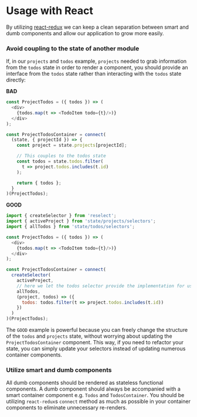 # Usage with React

By utilizing [react-redux](https://github.com/reactjs/react-redux) we can keep a clean separation between smart and dumb components and allow our application to grow more easily.

### Avoid coupling to the state of another module

If, in our `projects` and `todos` example, `projects` needed to grab information from the `todos` state in order to render a component, you should provide an interface from the `todos` state rather than interacting with the `todos` state directly:

**BAD**
```javascript
const ProjectTodos = ({ todos }) => (
  <div>
    {todos.map(t => <TodoItem todo={t}/>)}
  </div>
);

const ProjectTodosContainer = connect(
  (state, { projectId }) => {
    const project = state.projects[projectId];

    // This couples to the todos state
    const todos = state.todos.filter(
      t => project.todos.includes(t.id)
    );

    return { todos };
  }
)(ProjectTodos);
```

**GOOD**
```javascript
import { createSelector } from 'reselect';
import { activeProject } from 'state/projects/selectors';
import { allTodos } from 'state/todos/selectors';

const ProjectTodos = ({ todos }) => (
  <div>
    {todos.map(t => <TodoItem todo={t}/>)}
  </div>
);

const ProjectTodosContainer = connect(
  createSelector(
    activeProject,
    // here we let the todos selector provide the implementation for us
    allTodos,
    (project, todos) => ({
      todos: todos.filter(t => project.todos.includes(t.id))
    })
  )
)(ProjectTodos);
```

The `GOOD` example is powerful because you can freely change the structure of the `todos` and `projects` state, without worrying about updating the `ProjectTodosContainer` component. This way, if you need to refactor your state, you can simply update your selectors instead of updating numerous container components.

### Utilize smart and dumb components

All dumb components should be rendered as stateless functional components. A dumb component should always be accompanied with a smart container component e.g. `Todos` and `TodosContainer`. You should be utilizing `react-redux`s `connect` method as much as possible in your container components to eliminate unnecessary re-renders.
